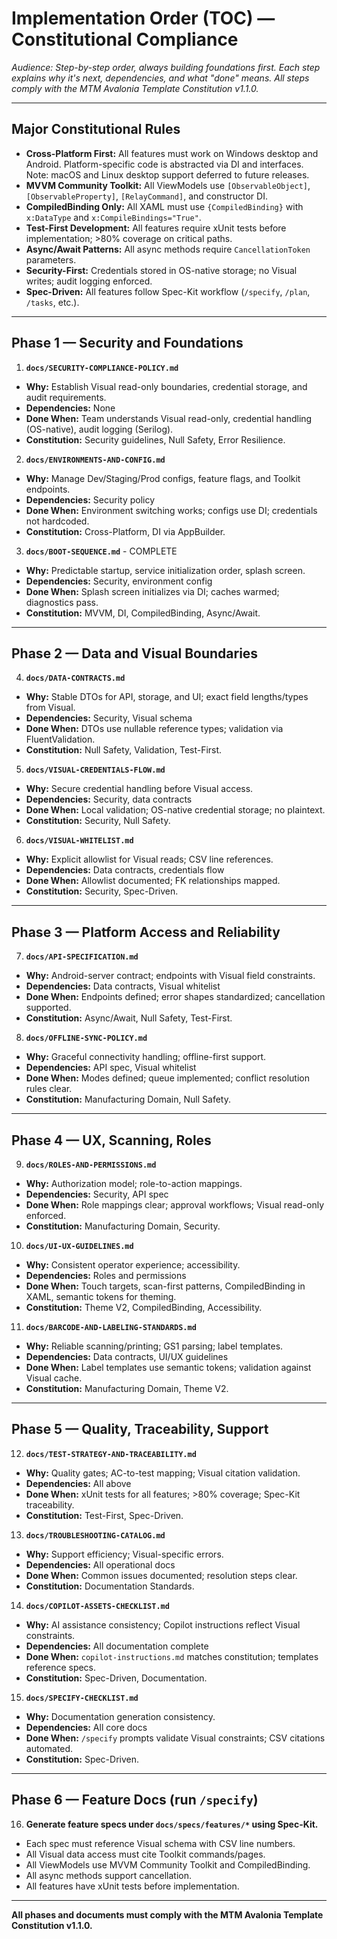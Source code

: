 # Implementation Order (TOC) — Constitutional Compliance

_Audience: Step-by-step order, always building foundations first. Each step explains why it's next, dependencies, and what "done" means. All steps comply with the MTM Avalonia Template Constitution v1.1.0._

---

## Major Constitutional Rules

- **Cross-Platform First:** All features must work on Windows desktop and Android. Platform-specific code is abstracted via DI and interfaces. Note: macOS and Linux desktop support deferred to future releases.
- **MVVM Community Toolkit:** All ViewModels use `[ObservableObject]`, `[ObservableProperty]`, `[RelayCommand]`, and constructor DI.
- **CompiledBinding Only:** All XAML must use `{CompiledBinding}` with `x:DataType` and `x:CompileBindings="True"`.
- **Test-First Development:** All features require xUnit tests before implementation; >80% coverage on critical paths.
- **Async/Await Patterns:** All async methods require `CancellationToken` parameters.
- **Security-First:** Credentials stored in OS-native storage; no Visual writes; audit logging enforced.
- **Spec-Driven:** All features follow Spec-Kit workflow (`/specify`, `/plan`, `/tasks`, etc.).

---

## Phase 1 — Security and Foundations

1. **`docs/SECURITY-COMPLIANCE-POLICY.md`**

- **Why:** Establish Visual read-only boundaries, credential storage, and audit requirements.
- **Dependencies:** None
- **Done When:** Team understands Visual read-only, credential handling (OS-native), audit logging (Serilog).
- **Constitution:** Security guidelines, Null Safety, Error Resilience.

2. **`docs/ENVIRONMENTS-AND-CONFIG.md`**

- **Why:** Manage Dev/Staging/Prod configs, feature flags, and Toolkit endpoints.
- **Dependencies:** Security policy
- **Done When:** Environment switching works; configs use DI; credentials not hardcoded.
- **Constitution:** Cross-Platform, DI via AppBuilder.

3. **`docs/BOOT-SEQUENCE.md`** - COMPLETE

- **Why:** Predictable startup, service initialization order, splash screen.
- **Dependencies:** Security, environment config
- **Done When:** Splash screen initializes via DI; caches warmed; diagnostics pass.
- **Constitution:** MVVM, DI, CompiledBinding, Async/Await.

---

## Phase 2 — Data and Visual Boundaries

4. **`docs/DATA-CONTRACTS.md`**

- **Why:** Stable DTOs for API, storage, and UI; exact field lengths/types from Visual.
- **Dependencies:** Security, Visual schema
- **Done When:** DTOs use nullable reference types; validation via FluentValidation.
- **Constitution:** Null Safety, Validation, Test-First.

5. **`docs/VISUAL-CREDENTIALS-FLOW.md`**

- **Why:** Secure credential handling before Visual access.
- **Dependencies:** Security, data contracts
- **Done When:** Local validation; OS-native credential storage; no plaintext.
- **Constitution:** Security, Null Safety.

6. **`docs/VISUAL-WHITELIST.md`**

- **Why:** Explicit allowlist for Visual reads; CSV line references.
- **Dependencies:** Data contracts, credentials flow
- **Done When:** Allowlist documented; FK relationships mapped.
- **Constitution:** Security, Spec-Driven.

---

## Phase 3 — Platform Access and Reliability

7. **`docs/API-SPECIFICATION.md`**

- **Why:** Android-server contract; endpoints with Visual field constraints.
- **Dependencies:** Data contracts, Visual whitelist
- **Done When:** Endpoints defined; error shapes standardized; cancellation supported.
- **Constitution:** Async/Await, Null Safety, Test-First.

8. **`docs/OFFLINE-SYNC-POLICY.md`**

- **Why:** Graceful connectivity handling; offline-first support.
- **Dependencies:** API spec, Visual whitelist
- **Done When:** Modes defined; queue implemented; conflict resolution rules clear.
- **Constitution:** Manufacturing Domain, Null Safety.

---

## Phase 4 — UX, Scanning, Roles

9. **`docs/ROLES-AND-PERMISSIONS.md`**

- **Why:** Authorization model; role-to-action mappings.
- **Dependencies:** Security, API spec
- **Done When:** Role mappings clear; approval workflows; Visual read-only enforced.
- **Constitution:** Manufacturing Domain, Security.

10. **`docs/UI-UX-GUIDELINES.md`**

- **Why:** Consistent operator experience; accessibility.
- **Dependencies:** Roles and permissions
- **Done When:** Touch targets, scan-first patterns, CompiledBinding in XAML, semantic tokens for theming.
- **Constitution:** Theme V2, CompiledBinding, Accessibility.

11. **`docs/BARCODE-AND-LABELING-STANDARDS.md`**

- **Why:** Reliable scanning/printing; GS1 parsing; label templates.
- **Dependencies:** Data contracts, UI/UX guidelines
- **Done When:** Label templates use semantic tokens; validation against Visual cache.
- **Constitution:** Manufacturing Domain, Theme V2.

---

## Phase 5 — Quality, Traceability, Support

12. **`docs/TEST-STRATEGY-AND-TRACEABILITY.md`**

- **Why:** Quality gates; AC-to-test mapping; Visual citation validation.
- **Dependencies:** All above
- **Done When:** xUnit tests for all features; >80% coverage; Spec-Kit traceability.
- **Constitution:** Test-First, Spec-Driven.

13. **`docs/TROUBLESHOOTING-CATALOG.md`**

- **Why:** Support efficiency; Visual-specific errors.
- **Dependencies:** All operational docs
- **Done When:** Common issues documented; resolution steps clear.
- **Constitution:** Documentation Standards.

14. **`docs/COPILOT-ASSETS-CHECKLIST.md`**

- **Why:** AI assistance consistency; Copilot instructions reflect Visual constraints.
- **Dependencies:** All documentation complete
- **Done When:** `copilot-instructions.md` matches constitution; templates reference specs.
- **Constitution:** Spec-Driven, Documentation.

15. **`docs/SPECIFY-CHECKLIST.md`**

- **Why:** Documentation generation consistency.
- **Dependencies:** All core docs
- **Done When:** `/specify` prompts validate Visual constraints; CSV citations automated.
- **Constitution:** Spec-Driven.

---

## Phase 6 — Feature Docs (run `/specify`)

16. **Generate feature specs under `docs/specs/features/*` using Spec-Kit.**

- Each spec must reference Visual schema with CSV line numbers.
- All Visual data access must cite Toolkit commands/pages.
- All ViewModels use MVVM Community Toolkit and CompiledBinding.
- All async methods support cancellation.
- All features have xUnit tests before implementation.

---

**All phases and documents must comply with the MTM Avalonia Template Constitution v1.1.0.**
